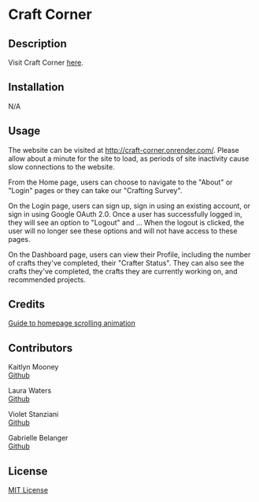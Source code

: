 # Craft Corner

## Description

Visit Craft Corner [here](http://craft-corner.onrender.com/).

## Installation

N/A

## Usage

The website can be visited at http://craft-corner.onrender.com/. Please allow about a minute for the site to load, as periods of site inactivity cause slow connections to the website.

From the Home page, users can choose to navigate to the "About" or "Login" pages or they can take our "Crafting Survey".

On the Login page, users can sign up, sign in using an existing account, or sign in using Google OAuth 2.0. Once a user has successfully logged in, they will see an option to "Logout" and ... When the logout is clicked, the user will no longer see these options and will not have access to these pages.

On the Dashboard page, users can view their Profile, including the number of crafts they've completed, their "Crafter Status". They can also see the crafts they've completed, the crafts they are currently working on, and recommended projects.

## Credits

[Guide to homepage scrolling animation](https://www.youtube.com/watch?v=nAjR0Oj0J8E)

## Contributors

Kaitlyn Mooney <br>
[Github](https://github.com/kaitlynmooney)

Laura Waters <br>
[Github](https://github.com/Laura-Waters)

Violet Stanziani <br>
[Github](https://github.com/floweringvi)

Gabrielle Belanger <br>
[Github](https://github.com/gcbel)

## License

[MIT License](https://opensource.org/license/mit)
